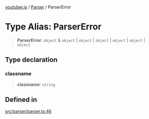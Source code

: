 [youtubei.js](../../../README.md) / [Parser](../README.md) / ParserError

# Type Alias: ParserError

> **ParserError**: `object` & `object` \| `object` \| `object` \| `object` \| `object` \| `object`

## Type declaration

### classname

> **classname**: `string`

## Defined in

[src/parser/parser.ts:46](https://github.com/LuanRT/YouTube.js/blob/e54e499ff553dab51e6d9d1aebc090b50fec29ba/src/parser/parser.ts#L46)
